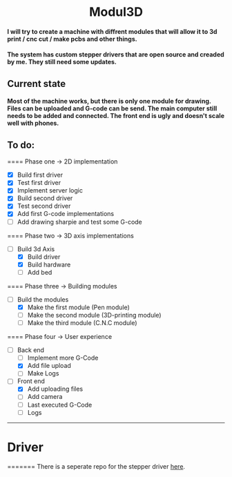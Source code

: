 <h1 align="center">
Modul3D
</h1>

#### I will try to create a machine with diffrent modules that will allow it to 3d print / cnc cut / make pcbs and other things.
#### The system has custom stepper drivers that are open source and creaded by me. They still need some updates. 

## Current state
#### Most of the machine works, but there is only one module for drawing. Files can be uploaded and G-code can be send. The main computer still needs to be added and connected. The front end is ugly and doesn't scale well with phones.

## To do:
====
Phase one -> 2D implementation
- [X] Build first driver
- [X] Test first driver
- [X] Implement server logic
- [X] Build second driver
- [X] Test second driver
- [X] Add first G-code implementations
- [ ] Add drawing sharpie and test some G-code

====
Phase two -> 3D axis implementations
- [ ] Build 3d Axis
  - [X] Build driver
  - [X] Build hardware
  - [ ] Add bed

====
Phase three -> Building modules
- [ ] Build the modules
  - [X] Make the first module (Pen module)
  - [ ] Make the second module (3D-printing module)
  - [ ] Make the third module (C.N.C module)

====
Phase four -> User experience
- [ ] Back end
  - [ ] Implement more G-Code
  - [X] Add file upload
  - [ ] Make Logs
- [ ] Front end
  - [X] Add uploading files
  - [ ] Add camera
  - [ ] Last executed G-Code
  - [ ] Logs

---
# Driver 
=======
There is a seperate repo for  the stepper driver [here](https://github.com/eGuardianDev/atmegaStepperDriver).